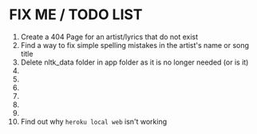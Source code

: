 # FIX ME / TODO LIST

1. Create a 404 Page for an artist/lyrics that do not exist
2. Find a way to fix simple spelling mistakes in the artist's name or song title
3. Delete nltk_data folder in app folder as it is no longer needed (or is it)
4. 
5. 
6. 
7. 
8. 
9.
10. Find out why `heroku local web` isn't working
